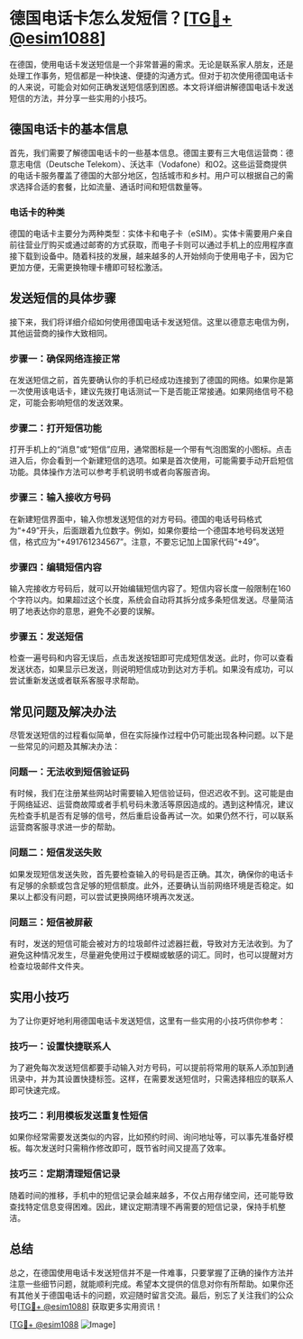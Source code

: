 # 德国电话卡怎么发短信？[[TG💪+ @esim1088](https://t.me/s/esim1088)]

在德国，使用电话卡发送短信是一个非常普遍的需求。无论是联系家人朋友，还是处理工作事务，短信都是一种快速、便捷的沟通方式。但对于初次使用德国电话卡的人来说，可能会对如何正确发送短信感到困惑。本文将详细讲解德国电话卡发送短信的方法，并分享一些实用的小技巧。

## 德国电话卡的基本信息

首先，我们需要了解德国电话卡的一些基本信息。德国主要有三大电信运营商：德意志电信（Deutsche Telekom）、沃达丰（Vodafone）和O2。这些运营商提供的电话卡服务覆盖了德国的大部分地区，包括城市和乡村。用户可以根据自己的需求选择合适的套餐，比如流量、通话时间和短信数量等。

### 电话卡的种类

德国的电话卡主要分为两种类型：实体卡和电子卡（eSIM）。实体卡需要用户亲自前往营业厅购买或通过邮寄的方式获取，而电子卡则可以通过手机上的应用程序直接下载到设备中。随着科技的发展，越来越多的人开始倾向于使用电子卡，因为它更加方便，无需更换物理卡槽即可轻松激活。

## 发送短信的具体步骤

接下来，我们将详细介绍如何使用德国电话卡发送短信。这里以德意志电信为例，其他运营商的操作大致相同。

### 步骤一：确保网络连接正常

在发送短信之前，首先要确认你的手机已经成功连接到了德国的网络。如果你是第一次使用该电话卡，建议先拨打电话测试一下是否能正常接通。如果网络信号不稳定，可能会影响短信的发送效果。

### 步骤二：打开短信功能

打开手机上的“消息”或“短信”应用，通常图标是一个带有气泡图案的小图标。点击进入后，你会看到一个新建短信的选项。如果是首次使用，可能需要手动开启短信功能。具体操作方法可以参考手机说明书或者向客服咨询。

### 步骤三：输入接收方号码

在新建短信界面中，输入你想发送短信的对方号码。德国的电话号码格式为“+49”开头，后面跟着九位数字。例如，如果你要给一个德国本地号码发送短信，格式应为“+491761234567”。注意，不要忘记加上国家代码“+49”。

### 步骤四：编辑短信内容

输入完接收方号码后，就可以开始编辑短信内容了。短信内容长度一般限制在160个字符以内。如果超过这个长度，系统会自动将其拆分成多条短信发送。尽量简洁明了地表达你的意思，避免不必要的误解。

### 步骤五：发送短信

检查一遍号码和内容无误后，点击发送按钮即可完成短信发送。此时，你可以查看发送状态，如果显示已发送，则说明短信成功到达对方手机。如果没有成功，可以尝试重新发送或者联系客服寻求帮助。

## 常见问题及解决办法

尽管发送短信的过程看似简单，但在实际操作过程中仍可能出现各种问题。以下是一些常见的问题及其解决办法：

### 问题一：无法收到短信验证码

有时候，我们在注册某些网站时需要输入短信验证码，但迟迟收不到。这可能是由于网络延迟、运营商故障或者手机号码未激活等原因造成的。遇到这种情况，建议先检查手机是否有足够的信号，然后重启设备再试一次。如果仍然不行，可以联系运营商客服寻求进一步的帮助。

### 问题二：短信发送失败

如果发现短信发送失败，首先要检查输入的号码是否正确。其次，确保你的电话卡有足够的余额或包含足够的短信额度。此外，还要确认当前网络环境是否稳定。如果以上都没有问题，可以尝试更换网络环境再次发送。

### 问题三：短信被屏蔽

有时，发送的短信可能会被对方的垃圾邮件过滤器拦截，导致对方无法收到。为了避免这种情况发生，尽量避免使用过于模糊或敏感的词汇。同时，也可以提醒对方检查垃圾邮件文件夹。

## 实用小技巧

为了让你更好地利用德国电话卡发送短信，这里有一些实用的小技巧供你参考：

### 技巧一：设置快捷联系人

为了避免每次发送短信都要手动输入对方号码，可以提前将常用的联系人添加到通讯录中，并为其设置快捷标签。这样，在需要发送短信时，只需选择相应的联系人即可快速完成。

### 技巧二：利用模板发送重复性短信

如果你经常需要发送类似的内容，比如预约时间、询问地址等，可以事先准备好模板。每次发送时只需稍作修改即可，既节省时间又提高了效率。

### 技巧三：定期清理短信记录

随着时间的推移，手机中的短信记录会越来越多，不仅占用存储空间，还可能导致查找特定信息变得困难。因此，建议定期清理不再需要的短信记录，保持手机整洁。

## 总结

总之，在德国使用电话卡发送短信并不是一件难事，只要掌握了正确的操作方法并注意一些细节问题，就能顺利完成。希望本文提供的信息对你有所帮助。如果你还有其他关于德国电话卡的问题，欢迎随时留言交流。最后，别忘了关注我们的公众号[[TG💪+ @esim1088](https://t.me/s/esim1088)] 获取更多实用资讯！

[[TG💪+ @esim1088](https://t.me/s/esim1088) ![Image](https://i.postimg.cc/4NQfJmqS/Snipaste-2025-05-13-00-14-12.png)]